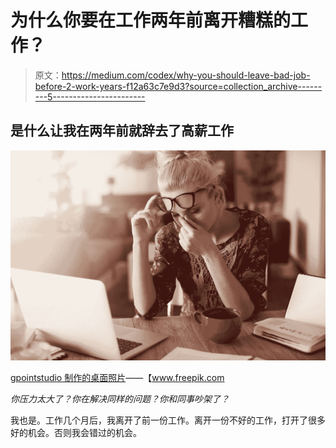 # 为什么你要在工作两年前离开糟糕的工作？

> 原文：<https://medium.com/codex/why-you-should-leave-bad-job-before-2-work-years-f12a63c7e9d3?source=collection_archive---------5----------------------->

## 是什么让我在两年前就辞去了高薪工作

![](img/b2880e2df2f9e8c3c7294a28888870e4.png)

[gpointstudio 制作的桌面照片](https://www.freepik.com/photos/desk)——【www.freepik.com 

*你压力太大了？你在解决同样的问题？你和同事吵架了？*

我也是。工作几个月后，我离开了前一份工作。离开一份不好的工作，打开了很多好的机会。否则我会错过的机会。